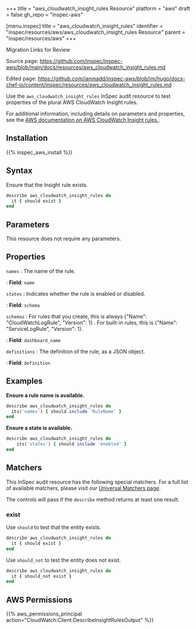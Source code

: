 +++
title = "aws_cloudwatch_insight_rules Resource"
platform = "aws"
draft = false
gh_repo = "inspec-aws"

[menu.inspec]
title = "aws_cloudwatch_insight_rules"
identifier = "inspec/resources/aws/aws_cloudwatch_insight_rules Resource"
parent = "inspec/resources/aws"
+++

<div class="admonition-note">
<p class="admonition-note-title">Migration Links for Review</p>
<div class="admonition-note-text">
<p>Source page: <a href="https://github.com/inspec/inspec-aws/blob/main/docs/resources/aws_cloudwatch_insight_rules.md">https://github.com/inspec/inspec-aws/blob/main/docs/resources/aws_cloudwatch_insight_rules.md</a></p>
<p>Edited page: <a href="https://github.com/ianmadd/inspec-aws/blob/im/hugo/docs-chef-io/content/inspec/resources/aws_cloudwatch_insight_rules.md">https://github.com/ianmadd/inspec-aws/blob/im/hugo/docs-chef-io/content/inspec/resources/aws_cloudwatch_insight_rules.md</a></p>
</div>
</div>


Use the `aws_cloudwatch_insight_rules` InSpec audit resource to test properties of the plural AWS CloudWatch Insight rules.

For additional information, including details on parameters and properties, see the [AWS documentation on AWS CloudWatch Insight rules.](https://docs.aws.amazon.com/AWSCloudFormation/latest/UserGuide/aws-resource-cloudwatch-insightrule.html).

## Installation

{{% inspec_aws_install %}}

## Syntax

Ensure that the Insight rule exists.

```ruby
describe aws_cloudwatch_insight_rules do
  it { should exist }
end
```

## Parameters

This resource does not require any parameters.

## Properties

`names`
: The name of the rule.

: **Field**: `name`

`states`
: Indicates whether the rule is enabled or disabled.

: **Field**: `schema`

`schemas`
: For rules that you create, this is always {"Name": "CloudWatchLogRule", "Version": 1} . For built-in rules, this is {"Name": "ServiceLogRule", "Version": 1}.

: **Field**: `dashboard_name`

`definitions`
: The definition of the rule, as a JSON object.

: **Field**: `definition`

## Examples

**Ensure a rule name is available.**

```ruby
describe aws_cloudwatch_insight_rules do
  its('names') { should include 'RuleName' }
end
```

**Ensure a state is available.**

```ruby
describe aws_cloudwatch_insight_rules do
    its('states') { should include 'enabled' }
end
```

## Matchers

This InSpec audit resource has the following special matchers. For a full list of available matchers, please visit our [Universal Matchers page](https://www.inspec.io/docs/reference/matchers/).

The controls will pass if the `describe` method returns at least one result.

### exist

Use `should` to test that the entity exists.

```ruby
describe aws_cloudwatch_insight_rules do
  it { should exist }
end
```

Use `should_not` to test the entity does not exist.

```ruby
describe aws_cloudwatch_insight_rules do
  it { should_not exist }
end
```

## AWS Permissions

{{% aws_permissions_principal action="CloudWatch:Client:DescribeInsightRulesOutput" %}}
